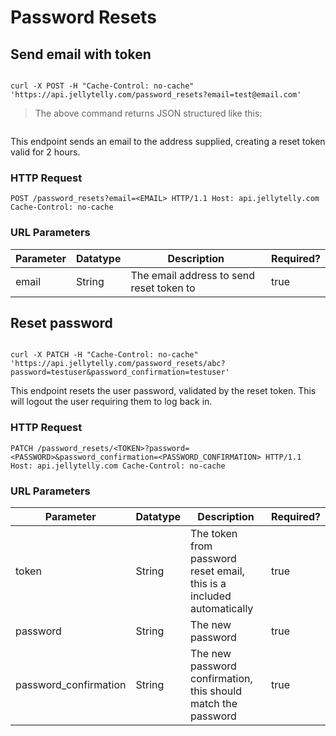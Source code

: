 # Password Resets

## Send email with token

```ruby

```

```shell
curl -X POST -H "Cache-Control: no-cache" 'https://api.jellytelly.com/password_resets?email=test@email.com'
```

>The above command returns JSON structured like this:

```json

```

This endpoint sends an email to the address supplied, creating a reset token valid for 2 hours.


### HTTP Request

`POST /password_resets?email=<EMAIL> HTTP/1.1
Host: api.jellytelly.com
Cache-Control: no-cache`

### URL Parameters

Parameter | Datatype | Description | Required?
--------- | ----------- | ----------- | -----------
email | String | The email address to send reset token to | true


## Reset password

```ruby

```

```shell
curl -X PATCH -H "Cache-Control: no-cache" 'https://api.jellytelly.com/password_resets/abc?password=testuser&password_confirmation=testuser'
```


This endpoint resets the user password, validated by the reset token. This will logout the user requiring them to log back in.


### HTTP Request

`PATCH /password_resets/<TOKEN>?password=<PASSWORD>&password_confirmation=<PASSWORD_CONFIRMATION> HTTP/1.1
Host: api.jellytelly.com
Cache-Control: no-cache`

### URL Parameters

Parameter | Datatype | Description | Required?
--------- | ----------- | ----------- | -----------
token | String | The token from password reset email, this is a included automatically | true
password | String | The new password | true
password_confirmation | String | The new password confirmation, this should match the password | true
